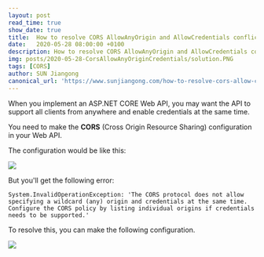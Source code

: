 ```yaml
---
layout: post
read_time: true
show_date: true
title:  How to resolve CORS AllowAnyOrigin and AllowCredentials conflict in ASPNET CORE Web API
date:   2020-05-28 08:00:00 +0100
description: How to resolve CORS AllowAnyOrigin and AllowCredentials conflict in ASPNET CORE Web API, ASP.NET 
img: posts/2020-05-28-CorsAllowAnyOriginCredentials/solution.PNG
tags: [CORS]
author: SUN Jiangong
canonical_url: 'https://www.sunjiangong.com/how-to-resolve-cors-allow-credentials-allow-any-origin-conflit-aspnet-webapi.html'
---
```


When you implement an ASP.NET CORE Web API, you may want the API to support all clients from anywhere and enable credentials at the same time.

You need to make the **CORS** (Cross Origin Resource Sharing) configuration in your Web API.

<!--more-->

The configuration would be like this:

![](./../../../assets/img/posts/2020-05-28-CorsAllowAnyOriginCredentials/wrong.PNG)

But you'll get the following error:

```batch
System.InvalidOperationException: 'The CORS protocol does not allow specifying a wildcard (any) origin and credentials at the same time. 
Configure the CORS policy by listing individual origins if credentials needs to be supported.'
```

To resolve this, you can make the following configuration.

![](./../../../assets/img/posts/2020-05-28-CorsAllowAnyOriginCredentials/solution.PNG)

